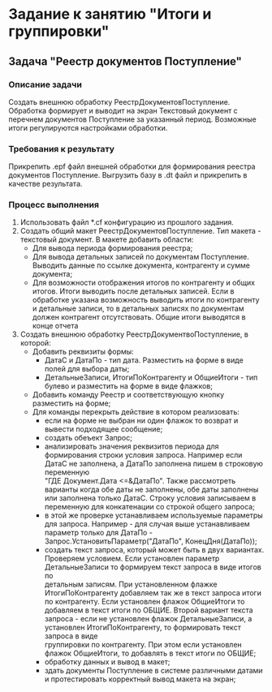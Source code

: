 # Задание к занятию "Итоги и группировки"

## Задача "Реестр документов Поступление"

### Описание задачи

Создать внешнюю обработку РеестрДокументовПоступление. Обработка формирует и выводит на экран Текстовый документ с перечнем документов Поступление за указанный период. Возможные итоги регулируются настройками обработки.

### Требования к результату

Прикрепить .epf файл внешней обработки для формирования реестра документов Поступление. Выгрузить базу в .dt файл и прикрепить в качестве результата.

### Процесс выполнения

1. Использовать файл *.cf конфигурацию из прошлого задания. 
2. Создать общий макет РеестрДокументовПоступление. Тип макета - текстовый документ. В макете добавить области:
    * Для вывода периода формирования реестра;
    * Для вывода детальных записей по документам Поступление. Выводить данные по ссылке документа, контрагенту и сумме документа;
    * Для возможности отображения итогов по контрагенту и общих итогов. Итоги выводить после детальных записей. Если в обработке указана возможность выводить итоги по контрагенту 
      и детальные записи, то в детальных записях по документам должен контрагент отсутствовать. Общие итоги выводятся в конце отчета       
3. Создать внешнюю обработку РеестрДокументвоПоступление, в которой:
    * Добавить реквизиты формы:
      - ДатаС и ДатаПо - тип дата. Разместить на форме в виде полей для выбора даты;  
      - ДетальныеЗаписи, ИтогиПоКонтрагенту и ОбщиеИтоги - тип булево и разместить на форме в виде флажков; 
    * Добавить команду Реестр и соответствующую кнопку разместить на форме;
    * Для команды перекрыть действие в котором реализовать:
      - если на форме не выбран ни один флажок то возврат и вывести подходящее сообщение;
      - создать обеъект Запрос;
      - анализировать значения реквизитов периода для формирования строки условия запроса. Например если ДатаС не заполнена, а ДатаПо заполнена пишем в строковую переменную   
        "ГДЕ Документ.Дата <=&ДатаПо".  Также рассмотреть варианты когда обе даты не заполнены, обе даты заполнены или заполнена только ДатаС. Строку условия записываем в   
        переменную для конкатенации со строкой общего запроса;
       - в этой же проверке устанавливаем используемые параметры для запроса. Например - для случая выше устанавливаем параметр только для ДатаПо -    
         Запрос.УстановитьПараметр("ДатаПо", КонецДня(ДатаПо));  
       - создать текст запроса, который может быть в двух вариантах. Проверяем условием. Если установлен параметр ДетальныеЗаписи то формируем текст запроса в виде итогов по   
         детальным записям. При установленном флажке ИтогиПоКонтрагенту добавляем так же в текст запроса итоги по контрагенту. Если установлен флажок ОбщиеИтоги то добавляем в 
         текст итоги по ОБЩИЕ. Второй вариант текста запроса - если не установлен флажок ДетальныеЗаписи, а установлен ИтогиПоКонтрагенту, то формировать текст запроса в виде  
         группировки по контрагенту. При этом если установлен флажок ОбщиеИтоги, то добавлять в текст итоги по ОБЩИЕ;   
       - обработку данных и вывод в макет;
       - здать документы Поступление в системе различными датами и протестировать корректный вывод макета на экран;
